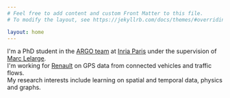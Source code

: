 ```yaml
---
# Feel free to add content and custom Front Matter to this file.
# To modify the layout, see https://jekyllrb.com/docs/themes/#overriding-theme-defaults

layout: home
---
```


I'm a PhD student in the [ARGO team](https://www.di.ens.fr/argo/) at [Inria Paris](https://www.inria.fr) under the supervision of [Marc Lelarge](https://www.di.ens.fr/~lelarge/).  
I'm working for [Renault](https://www.renaultgroup.com) on GPS data from connected vehicles and traffic flows.  
My research interests include learning on spatial and temporal data, physics and graphs.  
